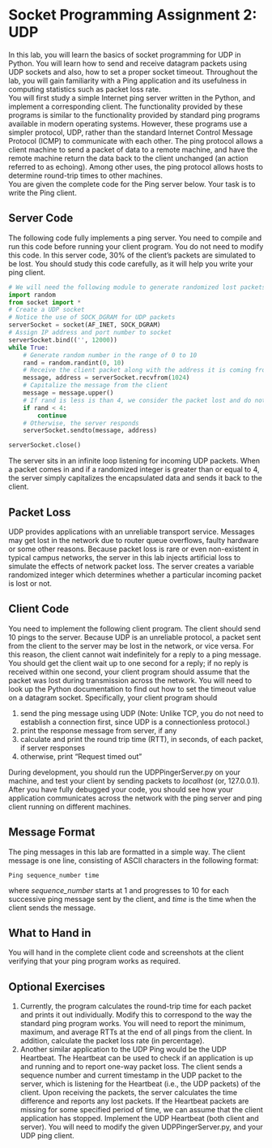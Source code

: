 # Socket Programming Assignment 2: UDP
In this lab, you will learn the basics of socket programming for UDP in Python. You will learn how to send and receive datagram packets using UDP sockets and also, how to set a proper socket timeout. Throughout the lab, you will gain familiarity with a Ping application and its usefulness in computing
statistics such as packet loss rate.  
You will first study a simple Internet ping server written in the Python, and implement a corresponding client. The functionality provided by these programs is similar to the functionality provided by standard ping programs available in modern operating systems. However, these programs use a simpler protocol, UDP, rather than the standard Internet Control Message Protocol (ICMP) to communicate with each other. The ping protocol allows a client machine to send a packet of data to a remote machine, and have the remote machine return the data back to the client unchanged (an action referred to as echoing). Among other uses, the ping protocol allows hosts to determine round-trip times to other machines.  
You are given the complete code for the Ping server below. Your task is to write the Ping client. 
## Server Code
The following code fully implements a ping server. You need to compile and run this code before running your client program. You do not need to modify this code.
In this server code, 30% of the client’s packets are simulated to be lost. You should study this code carefully, as it will help you write your ping client. 
```python
# We will need the following module to generate randomized lost packets
import random
from socket import *
# Create a UDP socket
# Notice the use of SOCK_DGRAM for UDP packets
serverSocket = socket(AF_INET, SOCK_DGRAM)
# Assign IP address and port number to socket
serverSocket.bind(('', 12000))
while True:
    # Generate random number in the range of 0 to 10
    rand = random.randint(0, 10)
    # Receive the client packet along with the address it is coming from
    message, address = serverSocket.recvfrom(1024)
    # Capitalize the message from the client
    message = message.upper()
    # If rand is less is than 4, we consider the packet lost and do not respond
    if rand < 4:
        continue
    # Otherwise, the server responds
    serverSocket.sendto(message, address)

serverSocket.close()
```

The server sits in an infinite loop listening for incoming UDP packets. When a packet comes in and if a randomized integer is greater than or equal to 4, the server simply capitalizes the encapsulated data and sends it back to the client. 

## Packet Loss
UDP provides applications with an unreliable transport service. Messages may get lost in the network due to router queue overflows, faulty hardware or some other reasons. Because packet loss is rare or even non-existent in typical campus networks, the server in this lab injects artificial loss to simulate the effects of network packet loss. The server creates a variable randomized integer which determines whether a particular incoming packet is lost or not.

## Client Code
You need to implement the following client program.
The client should send 10 pings to the server. Because UDP is an unreliable protocol, a packet sent from the client to the server may be lost in the network, or vice versa. For this reason, the client cannot wait indefinitely for a reply to a ping message. You should get the client wait up to one second for a reply; if no reply is received within one second, your client program should assume that the packet was lost during transmission across the network. You will need to look up the Python documentation to find out how to set the timeout value on a datagram socket.
Specifically, your client program should 
1. send the ping message using UDP (Note: Unlike TCP, you do not need to establish a connection first, since UDP is a connectionless protocol.)
2. print the response message from server, if any
3. calculate and print the round trip time (RTT), in seconds, of each packet, if server responses
4. otherwise, print “Request timed out”

During development, you should run the UDPPingerServer.py on your machine, and test your client by sending packets to *localhost* (or, 127.0.0.1). After you have fully debugged your code, you should see how your application communicates across the network with the ping server and ping client running on different machines.

## Message Format
The ping messages in this lab are formatted in a simple way. The client message is one line, consisting of ASCII characters in the following format:
```
Ping sequence_number time 
```
where *sequence_number* starts at 1 and progresses to 10 for each successive ping message sent by the client, and *time* is the time when the client sends the message.


## What to Hand in
You will hand in the complete client code and screenshots at the client verifying that your ping program works as required.

## Optional Exercises
1. Currently, the program calculates the round-trip time for each packet and prints it out individually. Modify this to correspond to the way the standard ping program works. You will need to report the minimum, maximum, and average RTTs at the end of all pings from the client. In addition, calculate the packet loss rate (in percentage).
2. Another similar application to the UDP Ping would be the UDP Heartbeat. The Heartbeat can be used to check if an application is up and running and to report one-way packet loss. The client sends a sequence number and current timestamp in the UDP packet to the server, which is listening for the Heartbeat (i.e., the UDP packets) of the client. Upon receiving the packets, the server calculates the time difference and reports any lost packets. If the Heartbeat packets are missing for some specified period of time, we can assume that the client application has stopped. Implement the UDP Heartbeat (both client and server). You will need to modify the given UDPPingerServer.py, and your UDP ping client.